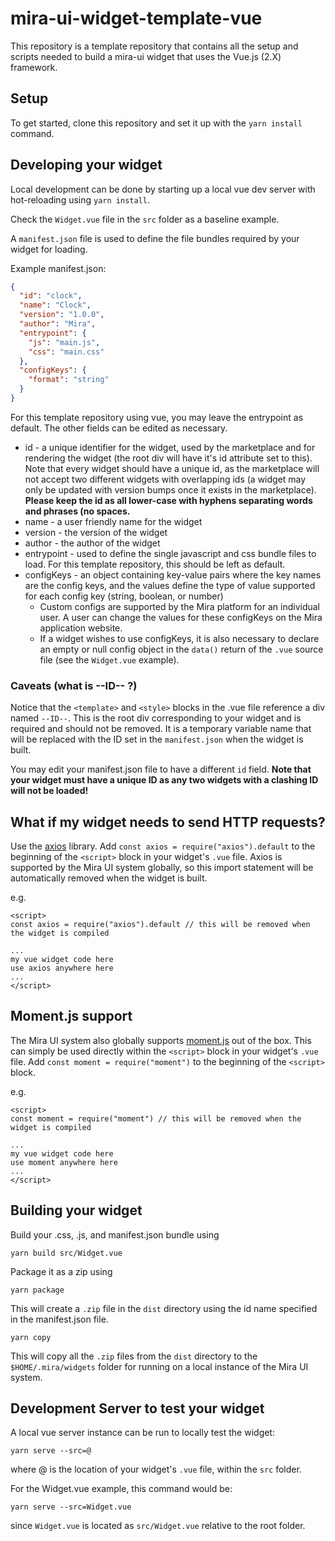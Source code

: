 # mira-ui-widget-template-vue

This repository is a template repository that contains all the setup and scripts needed to build a mira-ui widget that uses the Vue.js (2.X) framework.

## Setup

To get started, clone this repository and set it up with the `yarn install` command.

## Developing your widget

Local development can be done by starting up a local vue dev server with hot-reloading using `yarn install`.

Check the `Widget.vue` file in the `src` folder as a baseline example.

A `manifest.json` file is used to define the file bundles required by your widget for loading.

Example manifest.json:

```json
{
  "id": "clock",
  "name": "Clock",
  "version": "1.0.0",
  "author": "Mira",
  "entrypoint": {
    "js": "main.js",
    "css": "main.css"
  },
  "configKeys": {
    "format": "string"
  }
}
```

For this template repository using vue, you may leave the entrypoint as default. The other fields can be edited as necessary.

- id - a unique identifier for the widget, used by the marketplace and for rendering the widget (the root div will have it's id attribute set to this). Note that every widget should have a unique id, as the marketplace will not accept two different widgets with overlapping ids (a widget may only be updated with version bumps once it exists in the marketplace). **Please keep the id as all lower-case with hyphens separating words and phrases (no spaces.**
- name - a user friendly name for the widget
- version - the version of the widget
- author - the author of the widget
- entrypoint - used to define the single javascript and css bundle files to load. For this template repository, this should be left as default.
- configKeys - an object containing key-value pairs where the key names are the config keys, and the values define the type of value supported for each config key (string, boolean, or number)
  - Custom configs are supported by the Mira platform for an individual user. A user can change the values for these configKeys on the Mira application website.
  - If a widget wishes to use configKeys, it is also necessary to declare an empty or null config object in the `data()` return of the `.vue` source file (see the `Widget.vue` example).

### Caveats (what is --ID-- ?)

Notice that the `<template>` and `<style>` blocks in the .vue file reference a div named `--ID--`. This is the root div corresponding to your widget and is required and should not be removed. It is a temporary variable name that will be replaced with the ID set in the `manifest.json` when the widget is built.

You may edit your manifest.json file to have a different `id` field.
**Note that your widget must have a unique ID as any two widgets with a clashing ID will not be loaded!**

## What if my widget needs to send HTTP requests?

Use the [axios](https://github.com/axios/axios) library. Add `const axios = require("axios").default` to the beginning of the `<script>` block in your widget's `.vue` file. Axios is supported by the Mira UI system globally, so this import statement will be automatically removed when the widget is built.

e.g.

```vue
<script>
const axios = require("axios").default // this will be removed when the widget is compiled

...
my vue widget code here
use axios anywhere here
...
</script>
```

## Moment.js support
The Mira UI system also globally supports [moment.js](https://github.com/moment/moment) out of the box. This can simply be used directly within the `<script>` block in your widget's `.vue` file. Add `const moment = require("moment")` to the beginning of the `<script>` block.

e.g.

```vue
<script>
const moment = require("moment") // this will be removed when the widget is compiled

...
my vue widget code here
use moment anywhere here
...
</script>
```

## Building your widget

Build your .css, .js, and manifest.json bundle using

```
yarn build src/Widget.vue
```

Package it as a zip using

```
yarn package
```

This will create a `.zip` file in the `dist` directory using the id name specified in the manifest.json file.

```
yarn copy
```

This will copy all the `.zip` files from the `dist` directory to the `$HOME/.mira/widgets` folder for running on a
local instance of the Mira UI system.

## Development Server to test your widget

A local vue server instance can be run to locally test the widget:

```
yarn serve --src=@
```

where @ is the location of your widget's `.vue` file, within the `src` folder.

For the Widget.vue example, this command would be:
```
yarn serve --src=Widget.vue
````

since `Widget.vue` is located as `src/Widget.vue` relative to the root folder.
